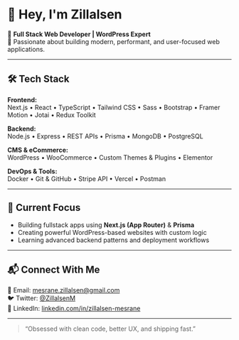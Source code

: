 # 👋 Hey, I'm Zillalsen

🚀 **Full Stack Web Developer | WordPress Expert**  
🎯 Passionate about building modern, performant, and user-focused web applications.

---

## 🛠️ Tech Stack

**Frontend:**  
Next.js • React • TypeScript • Tailwind CSS • Sass • Bootstrap • Framer Motion • Jotai • Redux Toolkit

**Backend:**  
Node.js • Express • REST APIs • Prisma • MongoDB • PostgreSQL

**CMS & eCommerce:**  
WordPress • WooCommerce • Custom Themes & Plugins • Elementor

**DevOps & Tools:**  
Docker • Git & GitHub • Stripe API • Vercel • Postman

---

## 📌 Current Focus

- Building fullstack apps using **Next.js (App Router)** & **Prisma**
- Creating powerful WordPress-based websites with custom logic
- Learning advanced backend patterns and deployment workflows

---

## 📬 Connect With Me

📧 Email: mesrane.zillalsen@gmail.com  
🐦 Twitter: [@ZillalsenM](https://twitter.com/ZillalsenM)  
🔗 LinkedIn: [linkedin.com/in/zillalsen-mesrane](https://linkedin.com/in/zillalsen-mesrane)

---

> “Obsessed with clean code, better UX, and shipping fast.”
